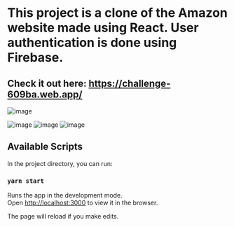 # This project is a clone of the Amazon website made using React. User authentication is done using Firebase.

## Check it out here: https://challenge-609ba.web.app/

![image](https://user-images.githubusercontent.com/57294208/120544134-b62c3680-c40a-11eb-8cbf-bf697487ec05.png)

![image](https://user-images.githubusercontent.com/57294208/120544202-c9d79d00-c40a-11eb-94bb-86b049de0cec.png)
![image](https://user-images.githubusercontent.com/57294208/120544406-04413a00-c40b-11eb-80cc-76cdade35fe0.png)
![image](https://user-images.githubusercontent.com/57294208/120664593-af540100-c4a8-11eb-9689-5d5f95190ac3.png)


## Available Scripts

In the project directory, you can run:

### `yarn start`

Runs the app in the development mode.<br />
Open [http://localhost:3000](http://localhost:3000) to view it in the browser.

The page will reload if you make edits.<br />
